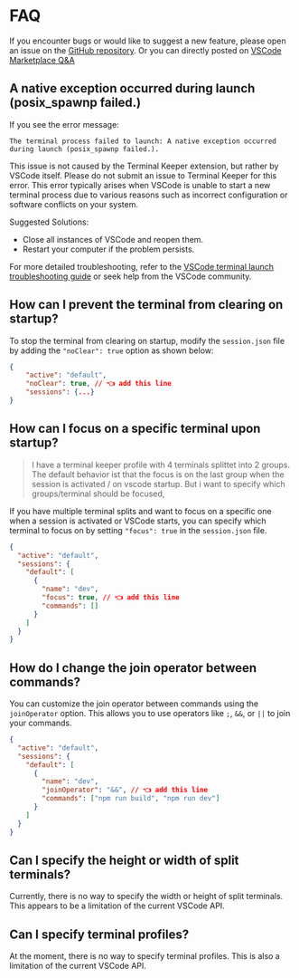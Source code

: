 # FAQ

If you encounter bugs or would like to suggest a new feature, please open an issue on the [GitHub repository](https://github.com/nguyenngoclongdev/vs-terminal-keeper/issues).
Or you can directly posted on [VSCode Marketplace Q&A](https://marketplace.visualstudio.com/items?itemName=nguyenngoclong.terminal-keeper&ssr=false#qna)

## A native exception occurred during launch (posix_spawnp failed.)

If you see the error message:

```
The terminal process failed to launch: A native exception occurred during launch (posix_spawnp failed.).
```

This issue is not caused by the Terminal Keeper extension, but rather by VSCode itself. Please do not submit an issue to Terminal Keeper for this error.
This error typically arises when VSCode is unable to start a new terminal process due to various reasons such as incorrect configuration or software conflicts on your system.

Suggested Solutions:

- Close all instances of VSCode and reopen them.
- Restart your computer if the problem persists.

For more detailed troubleshooting, refer to the [VSCode terminal launch troubleshooting guide](https://code.visualstudio.com/docs/supporting/troubleshoot-terminal-launch) or seek help from the VSCode community.

## How can I prevent the terminal from clearing on startup?

To stop the terminal from clearing on startup, modify the `session.json` file by adding the `"noClear": true` option as shown below:

```json
{
    "active": "default",
    "noClear": true, // 👈 add this line
    "sessions": {...}
}
```

## How can I focus on a specific terminal upon startup?

> I have a terminal keeper profile with 4 terminals splittet into 2 groups.
> The default behavior ist that the focus is on the last group when the session is activated / on vscode startup.
> But i want to specify which groups/terminal should be focused,

If you have multiple terminal splits and want to focus on a specific one when a session is activated or VSCode starts, you can specify which terminal to focus on by setting `"focus": true` in the `session.json` file.

```json
{
  "active": "default",
  "sessions": {
    "default": [
      {
        "name": "dev",
        "focus": true, // 👈 add this line
        "commands": []
      }
    ]
  }
}
```

## How do I change the join operator between commands?

You can customize the join operator between commands using the `joinOperator` option. This allows you to use operators like `;`, `&&`, or `||` to join your commands.

```json
{
  "active": "default",
  "sessions": {
    "default": [
      {
        "name": "dev",
        "joinOperator": "&&", // 👈 add this line
        "commands": ["npm run build", "npm run dev"]
      }
    ]
  }
}
```

## Can I specify the height or width of split terminals?

Currently, there is no way to specify the width or height of split terminals. This appears to be a limitation of the current VSCode API.

## Can I specify terminal profiles?

At the moment, there is no way to specify terminal profiles. This is also a limitation of the current VSCode API.
